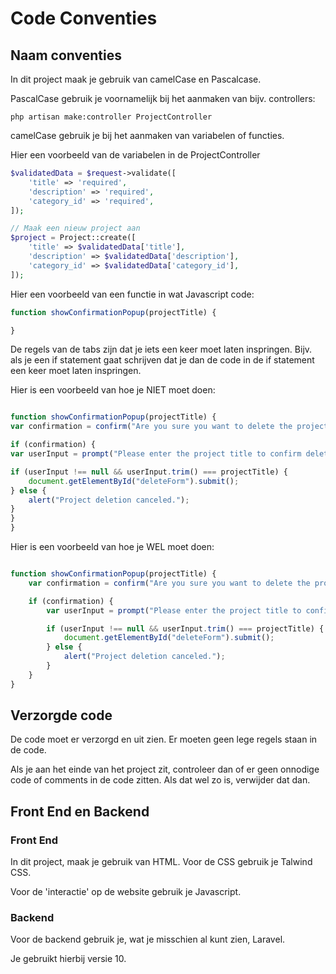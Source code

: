 # Code Conventies

## Naam conventies

In dit project maak je gebruik van camelCase en Pascalcase.

PascalCase gebruik je voornamelijk bij het aanmaken van bijv. controllers:

``` command
php artisan make:controller ProjectController
```
camelCase gebruik je bij het aanmaken van variabelen of functies.

Hier een voorbeeld van de variabelen in de ProjectController

```php
$validatedData = $request->validate([
    'title' => 'required',
    'description' => 'required',
    'category_id' => 'required',
]);

// Maak een nieuw project aan
$project = Project::create([
    'title' => $validatedData['title'],
    'description' => $validatedData['description'],
    'category_id' => $validatedData['category_id'],
]);
```

Hier een voorbeeld van een functie in wat Javascript code:

```javascript
function showConfirmationPopup(projectTitle) {

}

```


De regels van de tabs zijn dat je iets een keer moet laten inspringen. Bijv. als je een if statement gaat schrijven dat je dan de code in de if statement een keer moet laten inspringen. 

Hier is een voorbeeld van hoe je NIET moet doen:

```javascript

function showConfirmationPopup(projectTitle) {
var confirmation = confirm("Are you sure you want to delete the project: " + projectTitle + "?");

if (confirmation) {
var userInput = prompt("Please enter the project title to confirm deletion:", "");

if (userInput !== null && userInput.trim() === projectTitle) {
    document.getElementById("deleteForm").submit();
} else {
    alert("Project deletion canceled.");
}
}
}

```

Hier is een voorbeeld van hoe je WEL moet doen:

```javascript

function showConfirmationPopup(projectTitle) {
    var confirmation = confirm("Are you sure you want to delete the project: " + projectTitle + "?");

    if (confirmation) {
        var userInput = prompt("Please enter the project title to confirm deletion:", "");

        if (userInput !== null && userInput.trim() === projectTitle) {
            document.getElementById("deleteForm").submit();
        } else {
            alert("Project deletion canceled.");
        }
    }
}

```



## Verzorgde code

De code moet er verzorgd en uit zien. Er moeten geen lege regels staan in de code. 

Als je aan het einde van het project zit, controleer dan of er geen onnodige code of comments in de code zitten. Als dat wel zo is, verwijder dat dan.

## Front End en Backend
### Front End
In dit project, maak je gebruik van HTML. Voor de CSS gebruik je Talwind CSS.

Voor de 'interactie' op de website gebruik je Javascript.

### Backend
Voor de backend gebruik je, wat je misschien al kunt zien, Laravel.

Je gebruikt hierbij versie 10.

